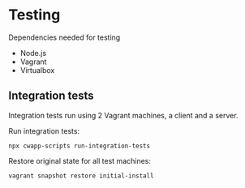 # Testing

Dependencies needed for testing

- Node.js
- Vagrant
- Virtualbox

## Integration tests

Integration tests run using 2 Vagrant machines, a client and a server.

Run integration tests:

```
npx cwapp-scripts run-integration-tests
```

Restore original state for all test machines:

```
vagrant snapshot restore initial-install
```
